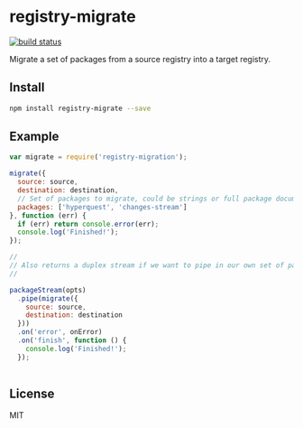 # registry-migrate

[![build
status](https://secure.travis-ci.org/jcrugzz/registry-migrate.svg)](http://travis-ci.org/jcrugzz/registry-migrate)

Migrate a set of packages from a source registry into a target registry.

## Install

```sh
npm install registry-migrate --save
```

## Example

```js
var migrate = require('registry-migration');

migrate({
  source: source,
  destination: destination,
  // Set of packages to migrate, could be strings or full package documents
  packages: ['hyperquest', 'changes-stream'] 
}, function (err) {
  if (err) return console.error(err);
  console.log('Finished!');
});

//
// Also returns a duplex stream if we want to pipe in our own set of packages
//

packageStream(opts)
  .pipe(migrate({
    source: source,
    destination: destination
  }))
  .on('error', onError)
  .on('finish', function () {
    console.log('Finished!'); 
  });
  
```

## License
MIT

